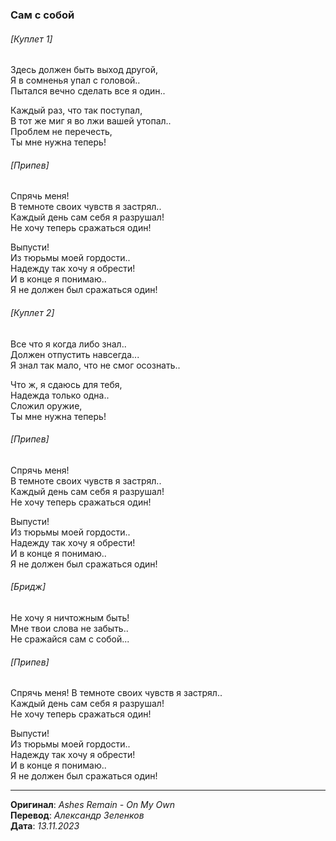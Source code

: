 ### Сам с собой

###### [Куплет 1]

Здесь должен быть выход другой, \
Я в сомненья упал с головой.. \
Пытался вечно сделать все я один..

Каждый раз, что так поступал, \
В тот же миг я во лжи вашей утопал.. \
Проблем не перечесть, \
Ты мне нужна теперь!

###### [Припев]

Спрячь меня! \
В темноте своих чувств я застрял.. \
Каждый день сам себя я разрушал! \
Не хочу теперь сражаться один!

Выпусти! \
Из тюрьмы моей гордости.. \
Надежду так хочу я обрести! \
И в конце я понимаю.. \
Я не должен был сражаться один!

###### [Куплет 2]

Все что я когда либо знал.. \
Должен отпустить навсегда... \
Я знал так мало, что не смог осознать..

Что ж, я сдаюсь для тебя, \
Надежда только одна.. \
Сложил оружие, \
Ты мне нужна теперь!

###### [Припев]

Спрячь меня! \
В темноте своих чувств я застрял.. \
Каждый день сам себя я разрушал! \
Не хочу теперь сражаться один!

Выпусти! \
Из тюрьмы моей гордости.. \
Надежду так хочу я обрести! \
И в конце я понимаю.. \
Я не должен был сражаться один!

###### [Бридж]

Не хочу я ничтожным быть! \
Мне твои слова не забыть.. \
Не сражайся сам с собой...

###### [Припев]

Спрячь меня!
В темноте своих чувств я застрял.. \
Каждый день сам себя я разрушал! \
Не хочу теперь сражаться один!

Выпусти! \
Из тюрьмы моей гордости.. \
Надежду так хочу я обрести! \
И в конце я понимаю.. \
Я не должен был сражаться один!

---

**Оригинал**: _Ashes Remain - On My Own_ \
**Перевод**: _Александр Зеленков_ \
**Дата**: _13.11.2023_
